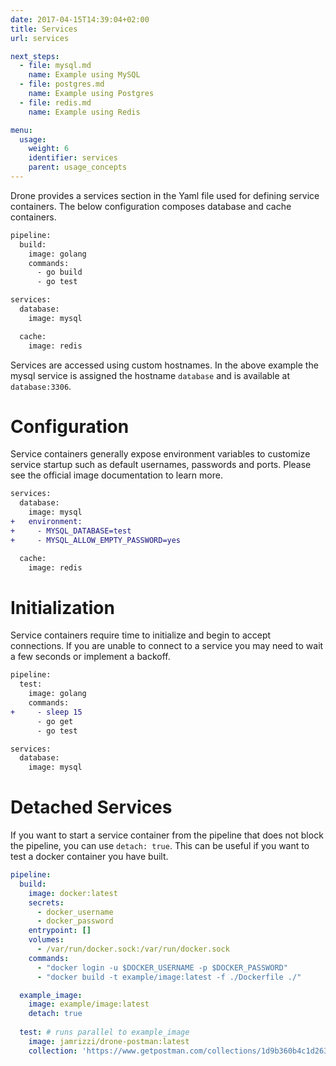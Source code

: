 ```yaml
---
date: 2017-04-15T14:39:04+02:00
title: Services
url: services

next_steps:
  - file: mysql.md
    name: Example using MySQL
  - file: postgres.md
    name: Example using Postgres
  - file: redis.md
    name: Example using Redis

menu:
  usage:
    weight: 6
    identifier: services
    parent: usage_concepts
---
```


Drone provides a services section in the Yaml file used for defining service containers. The below configuration composes database and cache containers.

```diff
pipeline:
  build:
    image: golang
    commands:
      - go build
      - go test

services:
  database:
    image: mysql

  cache:
    image: redis
```

Services are accessed using custom hostnames. In the above example the mysql service is assigned the hostname `database` and is available at `database:3306`.

# Configuration

Service containers generally expose environment variables to customize service startup such as default usernames, passwords and ports. Please see the official image documentation to learn more.

```diff
services:
  database:
    image: mysql
+   environment:
+     - MYSQL_DATABASE=test
+     - MYSQL_ALLOW_EMPTY_PASSWORD=yes

  cache:
    image: redis
```

# Initialization

Service containers require time to initialize and begin to accept connections. If you are unable to connect to a service you may need to wait a few seconds or implement a backoff.

```diff
pipeline:
  test:
    image: golang
    commands:
+     - sleep 15
      - go get
      - go test

services:
  database:
    image: mysql
```

# Detached Services

If you want to start a service container from the pipeline that does not block the pipeline, you can use `detach: true`. This can be useful if you want to test a docker container you have built.

```yml
pipeline:
  build:
    image: docker:latest
    secrets:
      - docker_username
      - docker_password
    entrypoint: []
    volumes:
      - /var/run/docker.sock:/var/run/docker.sock
    commands:
      - "docker login -u $DOCKER_USERNAME -p $DOCKER_PASSWORD"
      - "docker build -t example/image:latest -f ./Dockerfile ./"

  example_image:
    image: example/image:latest
    detach: true
    
  test: # runs parallel to example_image
    image: jamrizzi/drone-postman:latest
    collection: 'https://www.getpostman.com/collections/1d9b360b4c1d263711ff'
```
